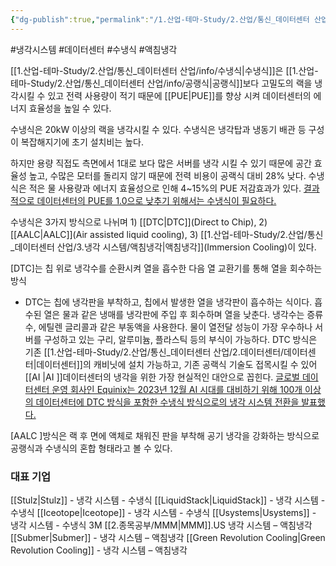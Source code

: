 ```yaml
---
{"dg-publish":true,"permalink":"/1.산업-테마-Study/2.산업/통신_데이터센터 산업/info/수냉식/","created":"2024-11-20T21:02:29.424+09:00","updated":"2025-06-03T20:07:21.947+09:00"}
---
```


#냉각시스템 #데이터센터 #수냉식 #액침냉각 


[[1.산업-테마-Study/2.산업/통신_데이터센터 산업/info/수냉식\|수냉식]]은 [[1.산업-테마-Study/2.산업/통신_데이터센터 산업/info/공랭식\|공랭식]]보다 고밀도의 랙을 냉각시킬 수 있고 전력 사용량이 적기 때문에 [[PUE\|PUE]]를 향상 시켜 데이터센터의 에너지 효율성을 높일 수 있다. 

수냉식은 20kW 이상의 랙을 냉각시킬 수 있다. 수냉식은 냉각탑과 냉동기 배관 등 구성이 복잡해지기에 초기 설치비는 높다. 

하지만 용량 직접도 측면에서 1대로 보다 많은 서버를 냉각 시킬 수 있기 때문에 공간 효율성 높고, 수많은 모터를 돌리지 않기 때문에 전력 비용이 공랙식 대비 28% 낮다. 수냉식은 적은 물 사용량과 에너지 효율성으로 인해 4~15%의 PUE 저감효과가 있다. [결과적으로 데이터센터의 PUE를 1.0으로 낮추기 위해서는 수냉식이 필요하다.](2.26_%20AI%20뜨거울수록%20좋아.pdf#page=24&selection=15,0,156,1&color=yellow)

수냉식은 3가지 방식으로 나뉘며 1) [[DTC\|DTC]](Direct to Chip), 2) [[AALC\|AALC]](Air assisted liquid cooling), 3) [[1.산업-테마-Study/2.산업/통신_데이터센터 산업/3.냉각 시스템/액침냉각\|액침냉각]](Immersion Cooling)이 있다. 


[DTC]는 칩 위로 냉각수를 순환시켜 열을 흡수한 다음 열 교환기를 통해 열을 회수하는 방식
- DTC는 칩에 냉각판을 부착하고, 칩에서 발생한 열을 냉각판이 흡수하는 식이다. 흡 수된 열은 물과 같은 냉매를 냉각판에 주입 후 회수하며 열을 낮춘다. 냉각수는 증류수, 에틸렌 글리콜과 같은 부동액을 사용한다. 물이 열전달 성능이 가장 우수하나 서버를 구성하고 있는 구리, 알루미늄, 플라스틱 등의 부식이 가능하다. DTC 방식은 기존 [[1.산업-테마-Study/2.산업/통신_데이터센터 산업/2.데이터센터/데이터센터\|데이터센터]]의 캐비닛에 설치 가능하고, 기존 공랙식 기술도 접목시킬 수 있어 [[AI \|AI ]]데이터센터의 냉각을 위한 가장 현실적인 대안으로 꼽힌다. [글로벌 데이터센터 운영 회사인 Equinix는 2023년 12월 AI 시대를 대비하기 위해 100개 이상의 데이터센터에 DTC 방식을 포함한 수냉식 방식으로의 냉각 시스템 전환을 발표했다.](2.26_%20AI%20뜨거울수록%20좋아.pdf#page=24&selection=190,1,390,1&color=yellow)

[AALC ]방식은 랙 후 면에 액체로 채워진 판을 부착해 공기 냉각을 강화하는 방식으로 공랭식과 수냉식의 혼합 형태라고 볼 수 있다.


### 대표 기업

[[Stulz\|Stulz]] - 냉각 시스템 - 수냉식
[[LiquidStack\|LiquidStack]] - 냉각 시스템 - 수냉식 
[[Iceotope\|Iceotope]] - 냉각 시스템 - 수냉식 
[[Usystems\|Usystems]] - 냉각 시스템 - 수냉식 
3M [[2.종목공부/MMM\|MMM]].US 냉각 시스템 – 액침냉각
[[Submer\|Submer]] - 냉각 시스템 – 액침냉각
[[Green Revolution Cooling\|Green Revolution Cooling]] - 냉각 시스템 – 액침냉각